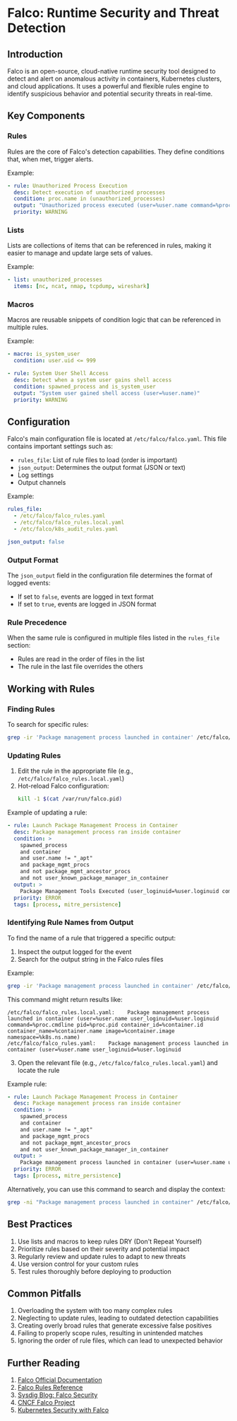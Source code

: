 # Falco: Runtime Security and Threat Detection

## Introduction

Falco is an open-source, cloud-native runtime security tool designed to detect and alert on anomalous activity in containers, Kubernetes clusters, and cloud applications. It uses a powerful and flexible rules engine to identify suspicious behavior and potential security threats in real-time.

## Key Components

### Rules

Rules are the core of Falco's detection capabilities. They define conditions that, when met, trigger alerts.

Example:
```yaml
- rule: Unauthorized Process Execution
  desc: Detect execution of unauthorized processes
  condition: proc.name in (unauthorized_processes)
  output: "Unauthorized process executed (user=%user.name command=%proc.cmdline)"
  priority: WARNING
```

### Lists

Lists are collections of items that can be referenced in rules, making it easier to manage and update large sets of values.

Example:
```yaml
- list: unauthorized_processes
  items: [nc, ncat, nmap, tcpdump, wireshark]
```

### Macros

Macros are reusable snippets of condition logic that can be referenced in multiple rules.

Example:
```yaml
- macro: is_system_user
  condition: user.uid <= 999

- rule: System User Shell Access
  desc: Detect when a system user gains shell access
  condition: spawned_process and is_system_user
  output: "System user gained shell access (user=%user.name)"
  priority: WARNING
```

## Configuration

Falco's main configuration file is located at `/etc/falco/falco.yaml`. This file contains important settings such as:

- `rules_file`: List of rule files to load (order is important)
- `json_output`: Determines the output format (JSON or text)
- Log settings
- Output channels

Example:
```yaml
rules_file:
  - /etc/falco/falco_rules.yaml
  - /etc/falco/falco_rules.local.yaml
  - /etc/falco/k8s_audit_rules.yaml

json_output: false
```

### Output Format

The `json_output` field in the configuration file determines the format of logged events:
- If set to `false`, events are logged in text format
- If set to `true`, events are logged in JSON format

### Rule Precedence

When the same rule is configured in multiple files listed in the `rules_file` section:
- Rules are read in the order of files in the list
- The rule in the last file overrides the others

## Working with Rules

### Finding Rules

To search for specific rules:

```bash
grep -ir 'Package management process launched in container' /etc/falco/
```

### Updating Rules

1. Edit the rule in the appropriate file (e.g., `/etc/falco/falco_rules.local.yaml`)
2. Hot-reload Falco configuration:
   ```bash
   kill -1 $(cat /var/run/falco.pid)
   ```

Example of updating a rule:

```yaml
- rule: Launch Package Management Process in Container
  desc: Package management process ran inside container
  condition: >
    spawned_process
    and container
    and user.name != "_apt"
    and package_mgmt_procs
    and not package_mgmt_ancestor_procs
    and not user_known_package_manager_in_container
  output: >
    Package Management Tools Executed (user_loginuid=%user.loginuid command=%proc.cmdline container_name=%container.name)
  priority: ERROR
  tags: [process, mitre_persistence]
```

### Identifying Rule Names from Output

To find the name of a rule that triggered a specific output:

1. Inspect the output logged for the event
2. Search for the output string in the Falco rules files

Example:
```bash
grep -ir 'Package management process launched in container' /etc/falco/
```

This command might return results like:
```
/etc/falco/falco_rules.local.yaml:    Package management process launched in container (user=%user.name user_loginuid=%user.loginuid command=%proc.cmdline pid=%proc.pid container_id=%container.id container_name=%container.name image=%container.image namespace=%k8s.ns.name)
/etc/falco/falco_rules.yaml:    Package management process launched in container (user=%user.name user_loginuid=%user.loginuid
```

3. Open the relevant file (e.g., `/etc/falco/falco_rules.local.yaml`) and locate the rule

Example rule:
```yaml
- rule: Launch Package Management Process in Container
  desc: Package management process ran inside container
  condition: >
    spawned_process
    and container
    and user.name != "_apt"
    and package_mgmt_procs
    and not package_mgmt_ancestor_procs
    and not user_known_package_manager_in_container
  output: >
    Package management process launched in container (user=%user.name user_loginuid=%user.loginuid command=%proc.cmdline pid=%proc.pid container_id=%container.id container_name=%container.name image=%container.image namespace=%k8s.ns.name)
  priority: ERROR
  tags: [process, mitre_persistence]
```

Alternatively, you can use this command to search and display the context:
```bash
grep -ni "Package management process launched in container" /etc/falco/* -C 15
```

## Best Practices

1. Use lists and macros to keep rules DRY (Don't Repeat Yourself)
2. Prioritize rules based on their severity and potential impact
3. Regularly review and update rules to adapt to new threats
4. Use version control for your custom rules
5. Test rules thoroughly before deploying to production

## Common Pitfalls

1. Overloading the system with too many complex rules
2. Neglecting to update rules, leading to outdated detection capabilities
3. Creating overly broad rules that generate excessive false positives
4. Failing to properly scope rules, resulting in unintended matches
5. Ignoring the order of rule files, which can lead to unexpected behavior

## Further Reading

1. [Falco Official Documentation](https://falco.org/docs/)
2. [Falco Rules Reference](https://falco.org/docs/reference/rules/)
3. [Sysdig Blog: Falco Security](https://sysdig.com/blog/category/falco/)
4. [CNCF Falco Project](https://www.cncf.io/projects/falco/)
5. [Kubernetes Security with Falco](https://kubernetes.io/blog/2019/10/11/kubernetes-security-with-falco/)
